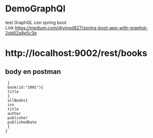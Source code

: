 # DemoGraphQl
test GraphQL con spring boot  
Link
https://medium.com/@vinod827/spring-boot-app-with-graphql-2dd62a9e5c3e


# http://localhost:9002/rest/books

body en postman 
---

```
 {
 book(id:"1001"){
 title 
 }
 allBooks{
 isn
 title
 author
 publisher
 publishedDate
 }
}
```

